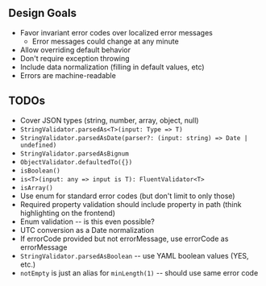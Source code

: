 ## Design Goals

- Favor invariant error codes over localized error messages
  - Error messages could change at any minute
- Allow overriding default behavior
- Don't require exception throwing
- Include data normalization (filling in default values, etc)
- Errors are machine-readable


## TODOs

- Cover JSON types (string, number, array, object, null)
- `StringValidator.parsedAs<T>(input: Type => T)`
- `StringValidator.parsedAsDate(parser?: (input: string) => Date | undefined)`
- `StringValidator.parsedAsBignum`
- `ObjectValidator.defaultedTo({})`
- `isBoolean()`
- `is<T>(input: any => input is T): FluentValidator<T>`
- `isArray()`
- Use enum for standard error codes (but don't limit to only those)
- Required property validation should include property in path (think highlighting on the frontend)
- Enum validation -- is this even possible?
- UTC conversion as a Date normalization
- If errorCode provided but not errorMessage, use errorCode as errorMessage
- `StringValidator.parsedAsBoolean` -- use YAML boolean values (YES, etc.)
- `notEmpty` is just an alias for `minLength(1)` -- should use same error code
